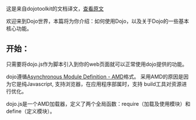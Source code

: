 这是来自dojotoolkit的文档译文，[查看原文](http://dojotoolkit.org/documentation/tutorials/1.10/hello_dojo/)

欢迎来到Dojo世界，本篇将为你介绍：如何使用Dojo，以及关于Dojo的一些基本核心功能。

开始：
---

只需要将dojo.js作为脚本引入到你的web页面就可以正常使用dojo提供的功能。

dojo遵循[Asynchronous Module Definition - AMD](https://github.com/amdjs/amdjs-api/wiki/AMD)格式。 采用AMD的原因是因为它是纯Javascript, 支持浏览器，在应用程序部属时，支持 build工具对资源进行优化。

dojo.js是一个AMD加载器，定义了两个全局函数：require（加载及使用模块）和define（定义模块）。

